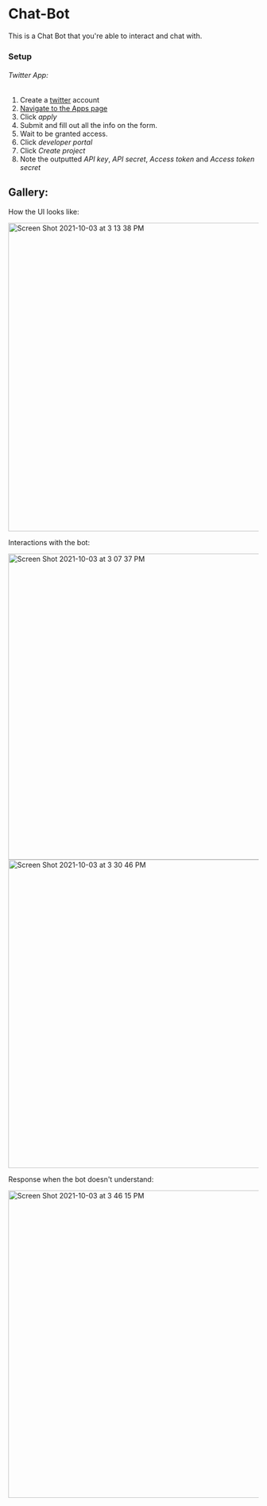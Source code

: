 # Chat-Bot
This is a Chat Bot that you're able to interact and chat with.

### Setup
###### Twitter App:
1. Create a [twitter](https://twitter.com/) account
2. [Navigate to the Apps page ](https://developer.twitter.com/en/portal/apps/21454677/settings)
3. Click *apply*
4. Submit and fill out all the info on the form.
5. Wait to be granted access.
6. Click *developer portal*
7. Click *Create project*
8. Note the outputted *API key*, *API secret*, *Access token* and *Access token secret*

## Gallery:
How the UI looks like:

<img width="621" alt="Screen Shot 2021-10-03 at 3 13 38 PM" src="https://user-images.githubusercontent.com/84158176/135768498-563380b1-2497-4fee-9711-27a4bb1556d0.png">

Interactions with the bot:

<img width="616" alt="Screen Shot 2021-10-03 at 3 07 37 PM" src="https://user-images.githubusercontent.com/84158176/135768544-64d163a4-758e-49be-a0da-6336e8658b00.png">

<img width="621" alt="Screen Shot 2021-10-03 at 3 30 46 PM" src="https://user-images.githubusercontent.com/84158176/135768734-dd76cf95-5e6f-481b-ba9c-9f1586cc05fe.png">


Response when the bot doesn't understand:

<img width="619" alt="Screen Shot 2021-10-03 at 3 46 15 PM" src="https://user-images.githubusercontent.com/84158176/135769163-4ec46600-a864-44d7-93ec-1bf32460d93d.png">
